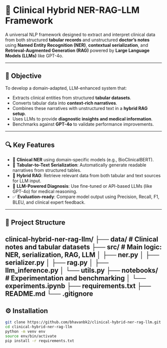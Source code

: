 # 🧠 Clinical Hybrid NER-RAG-LLM Framework

A universal NLP framework designed to extract and interpret clinical data from both structured **tabular records** and unstructured **doctor’s notes** using **Named Entity Recognition (NER)**, **contextual serialization**, and **Retrieval-Augmented Generation (RAG)** powered by **Large Language Models (LLMs)** like GPT-4o.

---

## 📌 Objective

To develop a domain-adapted, LLM-enhanced system that:
- Extracts clinical entities from structured **tabular datasets**.
- Converts tabular data into **context-rich narratives**.
- Combines these narratives with unstructured text in a **hybrid RAG setup**.
- Uses LLMs to provide **diagnostic insights and medical information**.
- Benchmarks against **GPT-4o** to validate performance improvements.

---

## 🔍 Key Features

- 🔬 **Clinical NER** using domain-specific models (e.g., BioClinicalBERT).
- 🧾 **Tabular-to-Text Serialization**: Automatically generate readable narratives from structured tables.
- 🔁 **Hybrid RAG**: Retrieve relevant data from both tabular and text sources for LLM input.
- 🧠 **LLM-Powered Diagnosis**: Use fine-tuned or API-based LLMs (like GPT-4o) for medical reasoning.
- ✅ **Evaluation-ready**: Compare model output using Precision, Recall, F1, BLEU, and clinical expert feedback.

---

## 📁 Project Structure

clinical-hybrid-ner-rag-llm/ 
    ├── data/ 
        # Clinical notes and tabular datasets 
    ├── src/ 
        # Main logic: NER, serialization, RAG, LLM 
        │ ├── ner.py │ 
        ├── serializer.py │ 
        ├── rag.py │ 
        ├── llm_inference.py 
        │ └── utils.py 
    ├── notebooks/ 
        # Experimentation and benchmarking 
        │ └── experiments.ipynb 
    ├── requirements.txt 
    ├── README.md 
    └── .gitignore
---

## ⚙️ Installation

```bash
git clone https://github.com/bhavanbk2/clinical-hybrid-ner-rag-llm.git
cd clinical-hybrid-ner-rag-llm
python -m venv env
source env/bin/activate
pip install -r requirements.txt
